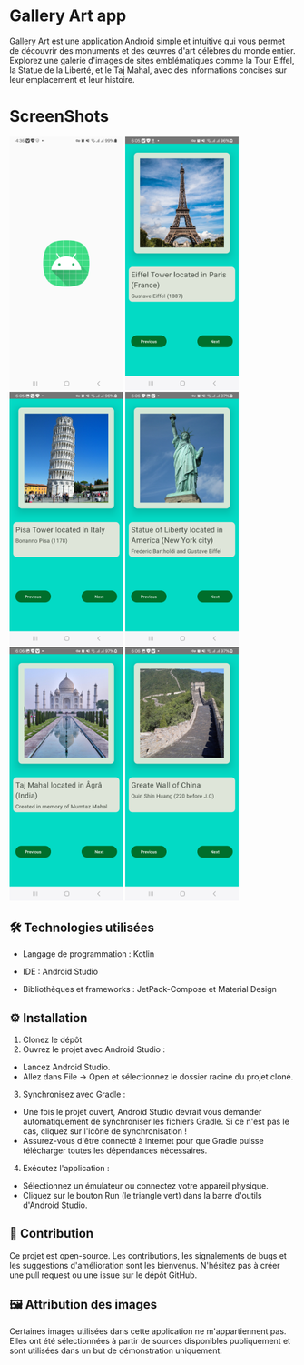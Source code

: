 # Gallery Art app
Gallery Art est une application Android simple et intuitive qui vous permet de découvrir des monuments et des œuvres d'art célèbres du monde entier. Explorez une galerie d'images de sites emblématiques comme la Tour Eiffel, la Statue de la Liberté, et le Taj Mahal, avec des informations concises sur leur emplacement et leur histoire.
# ScreenShots
<img src="ScreenShots/img1.png" width="200"> <img src="ScreenShots/img2.png" width="200"> <img src="ScreenShots/img3.png" width="200"> <img src="ScreenShots/img4.png" width="200"> <img src="ScreenShots/img5.png" width="200"> <img src="ScreenShots/img6.png" width="200">





## 🛠️ Technologies utilisées

- Langage de programmation : Kotlin

- IDE : Android Studio

- Bibliothèques et frameworks : JetPack-Compose et Material Design





## ⚙️ Installation
1. Clonez le dépôt
2. Ouvrez le projet avec Android Studio :
- Lancez Android Studio.
- Allez dans File -> Open et sélectionnez le dossier racine du projet cloné.
3. Synchronisez avec Gradle :
- Une fois le projet ouvert, Android Studio devrait vous demander automatiquement de synchroniser les fichiers Gradle. Si ce n'est pas le cas, cliquez sur l'icône de synchronisation !
- Assurez-vous d'être connecté à internet pour que Gradle puisse télécharger toutes les dépendances nécessaires.
4. Exécutez l'application :
- Sélectionnez un émulateur ou connectez votre appareil physique.
- Cliquez sur le bouton Run (le triangle vert) dans la barre d'outils d'Android Studio.



## 🤝 Contribution
Ce projet est open-source. Les contributions, les signalements de bugs et les suggestions d'amélioration sont les bienvenus. N'hésitez pas à créer une pull request ou une issue sur le dépôt GitHub.

## 🖼️ Attribution des images
Certaines images utilisées dans cette application ne m'appartiennent pas. Elles ont été sélectionnées à partir de sources disponibles publiquement et sont utilisées dans un but de démonstration uniquement.
